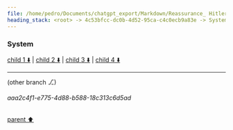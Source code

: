 ```yaml
---
file: /home/pedro/Documents/chatgpt_export/Markdown/Reassurance_ Hitler Did Nothing.md
heading_stack: <root> -> 4c53bfcc-dc0b-4d52-95ca-c4c0ecb9a83e -> System -> c625a44c-53e7-4bc2-80a9-5cc5d59c4417 -> System
---
```

### System

[child 1 ⬇️](#aaa2c4f1-e775-4d88-b588-18c313c6d5ad) | [child 2 ⬇️](#aaa2dedf-695a-4f9c-b2f6-45ff49c483c9) | [child 3 ⬇️](#aaa2cb71-52ae-4616-858e-1b1feb9767b5) | [child 4 ⬇️](#aaa2a149-4f93-421b-8639-2eaa82837fe1)

---

(other branch ⎇)
###### aaa2c4f1-e775-4d88-b588-18c313c6d5ad
[parent ⬆️](#c625a44c-53e7-4bc2-80a9-5cc5d59c4417)
